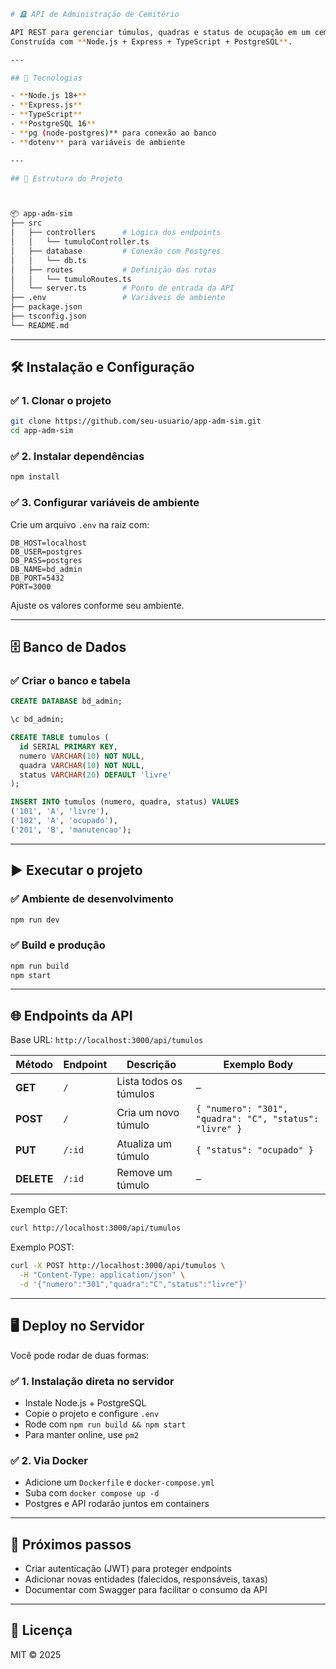 ```bash
# 🪦 API de Administração de Cemitério

API REST para gerenciar túmulos, quadras e status de ocupação em um cemitério.  
Construída com **Node.js + Express + TypeScript + PostgreSQL**.

---

## 🚀 Tecnologias

- **Node.js 18+**
- **Express.js**
- **TypeScript**
- **PostgreSQL 16**
- **pg (node-postgres)** para conexão ao banco
- **dotenv** para variáveis de ambiente

---

## 📂 Estrutura do Projeto



📦 app-adm-sim
├── src
│   ├── controllers      # Lógica dos endpoints
│   │   └── tumuloController.ts
│   ├── database         # Conexão com Postgres
│   │   └── db.ts
│   ├── routes           # Definição das rotas
│   │   └── tumuloRoutes.ts
│   └── server.ts        # Ponto de entrada da API
├── .env                 # Variáveis de ambiente
├── package.json
├── tsconfig.json
└── README.md

```

---

## 🛠️ Instalação e Configuração

### ✅ 1. Clonar o projeto

```bash
git clone https://github.com/seu-usuario/app-adm-sim.git
cd app-adm-sim
````

### ✅ 2. Instalar dependências

```bash
npm install
```

### ✅ 3. Configurar variáveis de ambiente

Crie um arquivo `.env` na raiz com:

```env
DB_HOST=localhost
DB_USER=postgres
DB_PASS=postgres
DB_NAME=bd_admin
DB_PORT=5432
PORT=3000
```

Ajuste os valores conforme seu ambiente.

---

## 🗄️ Banco de Dados

### ✅ Criar o banco e tabela

```sql
CREATE DATABASE bd_admin;

\c bd_admin;

CREATE TABLE tumulos (
  id SERIAL PRIMARY KEY,
  numero VARCHAR(10) NOT NULL,
  quadra VARCHAR(10) NOT NULL,
  status VARCHAR(20) DEFAULT 'livre'
);

INSERT INTO tumulos (numero, quadra, status) VALUES
('101', 'A', 'livre'),
('102', 'A', 'ocupado'),
('201', 'B', 'manutencao');
```

---

## ▶️ Executar o projeto

### ✅ Ambiente de desenvolvimento

```bash
npm run dev
```

### ✅ Build e produção

```bash
npm run build
npm start
```

---

## 🌐 Endpoints da API

Base URL: `http://localhost:3000/api/tumulos`

| Método     | Endpoint | Descrição              | Exemplo Body                                            |
| ---------- | -------- | ---------------------- | ------------------------------------------------------- |
| **GET**    | `/`      | Lista todos os túmulos | –                                                       |
| **POST**   | `/`      | Cria um novo túmulo    | `{ "numero": "301", "quadra": "C", "status": "livre" }` |
| **PUT**    | `/:id`   | Atualiza um túmulo     | `{ "status": "ocupado" }`                               |
| **DELETE** | `/:id`   | Remove um túmulo       | –                                                       |

Exemplo GET:

```bash
curl http://localhost:3000/api/tumulos
```

Exemplo POST:

```bash
curl -X POST http://localhost:3000/api/tumulos \
  -H "Content-Type: application/json" \
  -d '{"numero":"301","quadra":"C","status":"livre"}'
```

---

## 🖥️ Deploy no Servidor

Você pode rodar de duas formas:

### ✅ 1. Instalação direta no servidor

* Instale Node.js + PostgreSQL
* Copie o projeto e configure `.env`
* Rode com `npm run build && npm start`
* Para manter online, use `pm2`

### ✅ 2. Via Docker

* Adicione um `Dockerfile` e `docker-compose.yml`
* Suba com `docker compose up -d`
* Postgres e API rodarão juntos em containers

---

## 🧰 Próximos passos

* Criar autenticação (JWT) para proteger endpoints
* Adicionar novas entidades (falecidos, responsáveis, taxas)
* Documentar com Swagger para facilitar o consumo da API

---

## 📜 Licença

MIT © 2025
